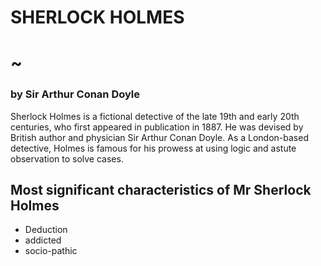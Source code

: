 # SHERLOCK HOLMES
#	~
### by Sir Arthur Conan Doyle

Sherlock Holmes is a fictional detective of the late 19th and early 20th centuries, who first appeared in publication in 1887. He was devised by British author and physician Sir Arthur Conan Doyle. As a London-based detective, Holmes is famous for his prowess at using logic and astute observation to solve cases.

## Most significant characteristics of Mr Sherlock Holmes
* Deduction
* addicted
* socio-pathic
